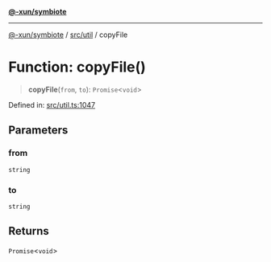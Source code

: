 [**@-xun/symbiote**](../../../README.md)

***

[@-xun/symbiote](../../../README.md) / [src/util](../README.md) / copyFile

# Function: copyFile()

> **copyFile**(`from`, `to`): `Promise`\<`void`\>

Defined in: [src/util.ts:1047](https://github.com/Xunnamius/symbiote/blob/baed18cf2f0c1f93d21647c3399a412c1e0a2c32/src/util.ts#L1047)

## Parameters

### from

`string`

### to

`string`

## Returns

`Promise`\<`void`\>
